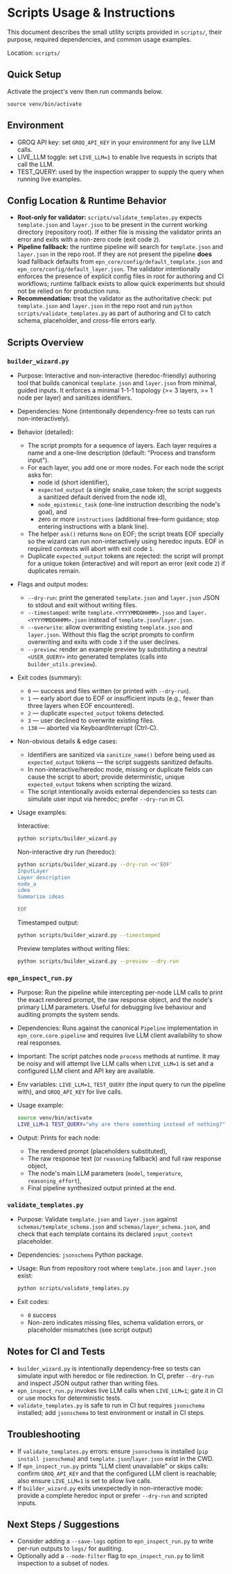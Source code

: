 # Scripts Usage & Instructions

This document describes the small utility scripts provided in `scripts/`, their purpose, required dependencies, and common usage examples.

Location: `scripts/`

## Quick Setup

Activate the project's venv then run commands below.

`source venv/bin/activate`

## Environment

- GROQ API key: set `GROQ_API_KEY` in your environment for any live LLM calls.
- LIVE_LLM toggle: set `LIVE_LLM=1` to enable live requests in scripts that call the LLM.
- TEST_QUERY: used by the inspection wrapper to supply the query when running live examples.

## Config Location & Runtime Behavior

- **Root-only for validator:** `scripts/validate_templates.py` expects `template.json` and `layer.json` to be present in the current working directory (repository root). If either file is missing the validator prints an error and exits with a non-zero code (exit code `2`).
- **Pipeline fallback:** the runtime pipeline will search for `template.json` and `layer.json` in the repo root. If they are not present the pipeline **does** load fallback defaults from `epn_core/config/default_template.json` and `epn_core/config/default_layer.json`. The validator intentionally enforces the presence of explicit config files in root for authoring and CI workflows; runtime fallback exists to allow quick experiments but should not be relied on for production runs.
- **Recommendation:** treat the validator as the authoritative check: put `template.json` and `layer.json` in the repo root and run `python scripts/validate_templates.py` as part of authoring and CI to catch schema, placeholder, and cross-file errors early.

## Scripts Overview

### `builder_wizard.py`

- Purpose: Interactive and non-interactive (heredoc-friendly) authoring tool that builds canonical `template.json` and `layer.json` from minimal, guided inputs. It enforces a minimal 1-1-1 topology (>= 3 layers, >= 1 node per layer) and sanitizes identifiers.
- Dependencies: None (intentionally dependency-free so tests can run non-interactively).

- Behavior (detailed):
  - The script prompts for a sequence of layers. Each layer requires a name and a one-line description (default: "Process and transform input").
  - For each layer, you add one or more nodes. For each node the script asks for:
    - node id (short identifier),
    - `expected_output` (a single snake_case token; the script suggests a sanitized default derived from the node id),
    - `node_epistemic_task` (one-line instruction describing the node's goal), and
    - zero or more `instructions` (additional free-form guidance; stop entering instructions with a blank line).
  - The helper `ask()` returns `None` on EOF; the script treats EOF specially so the wizard can run non-interactively using heredoc inputs. EOF in required contexts will abort with exit code `1`.
  - Duplicate `expected_output` tokens are rejected: the script will prompt for a unique token (interactive) and will report an error (exit code `2`) if duplicates remain.

- Flags and output modes:
  - `--dry-run`: print the generated `template.json` and `layer.json` JSON to stdout and exit without writing files.
  - `--timestamped`: write `template.<YYYYMMDDHHMM>.json` and `layer.<YYYYMMDDHHMM>.json` instead of `template.json`/`layer.json`.
  - `--overwrite`: allow overwriting existing `template.json` and `layer.json`. Without this flag the script prompts to confirm overwriting and exits with code `3` if the user declines.
  - `--preview`: render an example preview by substituting a neutral `<USER_QUERY>` into generated templates (calls into `builder_utils.preview`).

- Exit codes (summary):
  - `0` — success and files written (or printed with `--dry-run`).
  - `1` — early abort due to EOF or insufficient inputs (e.g., fewer than three layers when EOF encountered).
  - `2` — duplicate `expected_output` tokens detected.
  - `3` — user declined to overwrite existing files.
  - `130` — aborted via KeyboardInterrupt (Ctrl-C).

- Non-obvious details & edge cases:
  - Identifiers are sanitized via `sanitize_name()` before being used as `expected_output` tokens — the script suggests sanitized defaults.
  - In non-interactive/heredoc mode, missing or duplicate fields can cause the script to abort; provide deterministic, unique `expected_output` tokens when scripting the wizard.
  - The script intentionally avoids external dependencies so tests can simulate user input via heredoc; prefer `--dry-run` in CI.

- Usage examples:

  Interactive:

  ```bash
  python scripts/builder_wizard.py
  ```

  Non-interactive dry run (heredoc):

  ```bash
  python scripts/builder_wizard.py --dry-run <<'EOF'
  InputLayer
  Layer description
  node_a
  idea
  Summarize ideas

  EOF
  ```

  Timestamped output:

  ```bash
  python scripts/builder_wizard.py --timestamped
  ```

  Preview templates without writing files:

  ```bash
  python scripts/builder_wizard.py --preview --dry-run
  ```

### `epn_inspect_run.py`

- Purpose: Run the pipeline while intercepting per-node LLM calls to print the exact rendered prompt, the raw response object, and the node's primary LLM parameters. Useful for debugging live behaviour and auditing prompts the system sends.
- Dependencies: Runs against the canonical `Pipeline` implementation in `epn_core.core.pipeline` and requires live LLM client availability to show real responses.
- Important: The script patches node `process` methods at runtime. It may be noisy and will attempt live LLM calls when `LIVE_LLM=1` is set and a configured LLM client and API key are available.
- Env variables: `LIVE_LLM=1`, `TEST_QUERY` (the input query to run the pipeline with), and `GROQ_API_KEY` for live calls.
- Usage example:

  ```bash
  source venv/bin/activate
  LIVE_LLM=1 TEST_QUERY="why are there something instead of nothing?" python scripts/epn_inspect_run.py
  ```

- Output: Prints for each node:
  - The rendered prompt (placeholders substituted),
  - The raw response text (or `reasoning` fallback) and full raw response object,
  - The node's main LLM parameters (`model`, `temperature`, `reasoning_effort`),
  - Final pipeline synthesized output printed at the end.

### `validate_templates.py`

- Purpose: Validate `template.json` and `layer.json` against `schemas/template_schema.json` and `schemas/layer_schema.json`, and check that each template contains its declared `input_context` placeholder.
- Dependencies: `jsonschema` Python package.
- Usage: Run from repository root where `template.json` and `layer.json` exist:

  ```bash
  python scripts/validate_templates.py
  ```

- Exit codes:
  - `0` success
  - Non-zero indicates missing files, schema validation errors, or placeholder mismatches (see script output)

## Notes for CI and Tests

- `builder_wizard.py` is intentionally dependency-free so tests can simulate input with heredoc or file redirection. In CI, prefer `--dry-run` and inspect JSON output rather than writing files.
- `epn_inspect_run.py` invokes live LLM calls when `LIVE_LLM=1`; gate it in CI or use mocks for deterministic tests.
- `validate_templates.py` is safe to run in CI but requires `jsonschema` installed; add `jsonschema` to test environment or install in CI steps.

## Troubleshooting

- If `validate_templates.py` errors: ensure `jsonschema` is installed (`pip install jsonschema`) and `template.json`/`layer.json` exist in the CWD.
- If `epn_inspect_run.py` prints "LLM client unavailable" or skips calls: confirm `GROQ_API_KEY` and that the configured LLM client is reachable; also ensure `LIVE_LLM=1` is set to allow live calls.
- If `builder_wizard.py` exits unexpectedly in non-interactive mode: provide a complete heredoc input or prefer `--dry-run` and scripted inputs.

## Next Steps / Suggestions

- Consider adding a `--save-logs` option to `epn_inspect_run.py` to write per-run outputs to `logs/` for auditing.
- Optionally add a `--node-filter` flag to `epn_inspect_run.py` to limit inspection to a subset of nodes.
